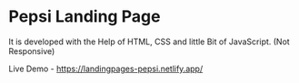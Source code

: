 # Pepsi Landing Page
 It is developed with the Help of HTML, CSS and little Bit of JavaScript. (Not Responsive)

Live Demo - https://landingpages-pepsi.netlify.app/
